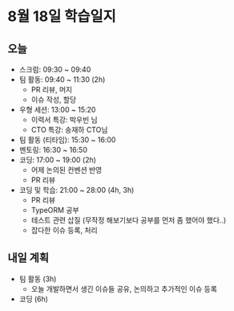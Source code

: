 # 8월 18일 학습일지

## 오늘

- 스크럼: 09:30 ~ 09:40
- 팀 활동: 09:40 ~ 11:30 (2h)
  - PR 리뷰, 머지
  - 이슈 작성, 할당
- 우형 세션: 13:00 ~ 15:20
  - 이력서 특강: 박우빈 님
  - CTO 특강: 송재하 CTO님
- 팀 활동 (티타임): 15:30 ~ 16:00
- 멘토링: 16:30 ~ 16:50
- 코딩: 17:00 ~ 19:00 (2h)
  - 어제 논의된 컨벤션 반영
  - PR 리뷰
- 코딩 및 학습: 21:00 ~ 28:00 (4h, 3h)
  - PR 리뷰
  - TypeORM 공부
  - 테스트 관련 삽질 (무작정 해보기보다 공부를 먼저 좀 했어야 했다..)
  - 잡다한 이슈 등록, 처리

## 내일 계획

- 팀 활동 (3h)
  - 오늘 개발하면서 생긴 이슈들 공유, 논의하고 추가적인 이슈 등록
- 코딩 (6h)
